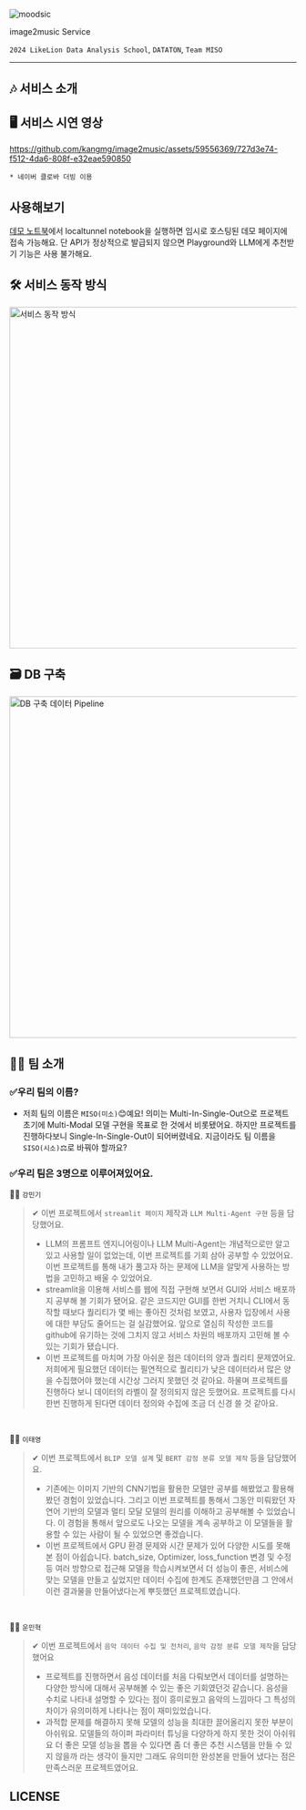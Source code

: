 ![moodsic](https://github.com/kangmg/image2music/assets/59556369/dd97330e-9c69-43ea-8985-f91eabf195b5)


image2music Service 

`2024 LikeLion Data Analysis School`, `DATATON`, `Team MISO`

---

## 🎶 서비스 소개

## 🖥️ 서비스 시연 영상

  https://github.com/kangmg/image2music/assets/59556369/727d3e74-f512-4da6-808f-e32eae590850

`* 네이버 클로바 더빙 이용`

## 사용해보기

[데모 노트북](https://github.com/kangmg/image2music/tree/main/web_demo)에서 localtunnel notebook을 실행하면 임시로 호스팅된 데모 페이지에 접속 가능해요. 단 API가 정상적으로 발급되지 않으면 Playground와 LLM에게 추천받기 기능은 사용 불가해요. 

## 🛠️ 서비스 동작 방식

<img src="https://github.com/kangmg/image2music/assets/59556369/27493c4d-61b9-4f71-8a93-4ea81ef9fbf0" alt="서비스 동작 방식" width="600">

## 🗃️ DB 구축

<img src="https://github.com/kangmg/image2music/assets/59556369/25949e7a-12b5-400a-9440-d4e342356d3f" alt="DB 구축 데이터 Pipeline" width="600">


<br>

## 🙇‍♂️ 팀 소개 

### ✅우리 팀의 이름?

- 저희 팀의 이름은 `MISO(미소)`😊예요! 의미는 Multi-In-Single-Out으로 프로젝트 초기에 Multi-Modal 모델 구현을 목표로 한 것에서 비롯됐어요. 하지만 프로젝트를 진행하다보니 Single-In-Single-Out이 되어버렸네요. 지금이라도 팀 이름을 `SISO(시소)`⚖️로 바꿔야 할까요?

### ✅우리 팀은 3명으로 이루어져있어요.

 🙋‍♂️ `강민기` 
> ✔ 이번 프로젝트에서 `streamlit 페이지` 제작과 `LLM Multi-Agent 구현` 등을 담당했어요. 
> - LLM의 프롬프트 엔지니어링이나 LLM Multi-Agent는 개념적으로만 알고 있고 사용할 일이 없었는데, 이번 프로젝트를 기회 삼아 공부할 수 있었어요. 이번 프로젝트를 통해 내가 풀고자 하는 문제에 LLM을 알맞게 사용하는 방법을 고민하고 배울 수 있었어요.
> - streamlit을 이용해 서비스를 웹에 직접 구현해 보면서 GUI와 서비스 배포까지 공부해 볼 기회가 됐어요. 같은 코드지만 GUI를 한번 거치니 CLI에서 동작할 때보다 퀄리티가 몇 배는 좋아진 것처럼 보였고, 사용자 입장에서 사용에 대한 부담도 줄어드는 걸 실감했어요. 앞으로 열심히 작성한 코드를 github에 유기하는 것에 그치지 않고 서비스 차원의 배포까지 고민해 볼 수 있는 기회가 됐습니다.
> - 이번 프로젝트를 마치며 가장 아쉬운 점은 데이터의 양과 퀄리티 문제였어요. 저희에게 필요했던 데이터는 필연적으로 퀄리티가 낮은 데이터라서 많은 양을 수집했어야 했는데 시간상 그러지 못했던 것 같아요. 하물며 프로젝트를 진행하다 보니 데이터의 라벨이 잘 정의되지 않은 듯했어요. 프로젝트를 다시 한번 진행하게 된다면 데이터 정의와 수집에 조금 더 신경 쓸 것 같아요.

<br>

🙋‍♂️ `이태영`
> ✔ 이번 프로젝트에서 `BLIP 모델 설계` 및 `BERT 감정 분류 모델 제작` 등을 담당했어요.
> - 기존에는 이미지 기반의 CNN기법을 활용한 모델만 공부를 해봤었고 활용해봤던 경험이 있었습니다. 그리고 이번 프로젝트를 통해서 그동안 미뤄왔던 자연어 기반의 모델과 멀티 모달 모델의 원리를 이해하고 공부해볼 수 있었습니다. 이 경험을 통해서 앞으로도 나오는 모델을 계속 공부하고 이 모델들을 활용할 수 있는 사람이 될 수 있었으면 좋겠습니다.
> - 이번 프로젝트에서 GPU 환경 문제와 시간 문제가 있어 다양한 시도를 못해본 점이 아쉽습니다. batch_size, Optimizer, loss_function 변경 및 수정등 여러 방향으로 접근해 모델을 학습시켜보면서 더 성능이 좋은, 서비스에 맞는 모델을 만들고 싶었지만 데이터 수집에 한계도 존재했던만큼 그 안에서 이런 결과물을 만들어냈다는게 뿌듯했던 프로젝트였습니다.

<br>

🙋‍♂️ `운민혁`
> ✔ 이번 프로젝트에서 `음악 데이터 수집 및 전처리`, `음악 감정 분류 모델 제작`을 담당했어요
> - 프로젝트를 진행하면서 음성 데이터를 처음 다뤄보면서 데이터를 설명하는 다양한 방식에 대해서 공부해볼 수 있는 좋은 기회였던것 같습니다. 음성을 수치로 나타내 설명할 수 있다는 점이 흥미로웠고 음악의 느낌마다 그 특성의 차이가 유의미하게 나타나는 점이 재미있었습니다.
> - 과적합 문제를 해결하지 못해 모델의 성능을 최대한 끌어올리지 못한 부분이 아쉬워요. 모델들의 하이퍼 파라미터 튜닝을 다양하게 하지 못한 것이 아쉬워요 더 좋은 모델 성능을 뽑을 수 있다면 좀 더 좋은 추천 시스템을 만들 수 있지 않을까 라는 생각이 들지만 그래도 유의미한 완성본을 만들어 냈다는 점은 만족스러운 프로젝트였어요.

## LICENSE
